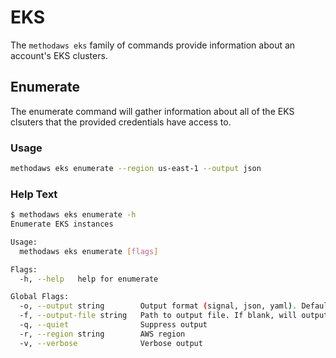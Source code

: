 # EKS

The `methodaws eks` family of commands provide information about an account's EKS clusters.

## Enumerate

The enumerate command will gather information about all of the EKS clsuters that the provided credentials have access to.

### Usage

```bash
methodaws eks enumerate --region us-east-1 --output json

```

### Help Text

```bash
$ methodaws eks enumerate -h
Enumerate EKS instances

Usage:
  methodaws eks enumerate [flags]

Flags:
  -h, --help   help for enumerate

Global Flags:
  -o, --output string        Output format (signal, json, yaml). Default value is signal (default "signal")
  -f, --output-file string   Path to output file. If blank, will output to STDOUT
  -q, --quiet                Suppress output
  -r, --region string        AWS region
  -v, --verbose              Verbose output
```
